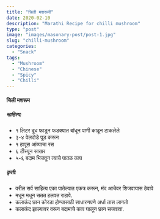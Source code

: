 ```yaml
---
title: "चिली मशरूमी"
date: 2020-02-10
description: "Marathi Recipe for chilli mushroom"
type: "post"
image: "images/masonary-post/post-1.jpg"
slug: "chilli-mushroom"
categories: 
  - "Snack"
tags:
  - "Mushroom"
  - "Chinese"
  - "Spicy"
  - "Chilli"
---
```


#### चिली मशरूम



##### साहित्य:
- १ लिटर दूध फाडून फडक्यात बांधून पाणी काढून टाकलेले 
- ३-४ वेलदोडे पूड करून 
- १ हापूस आंब्याचा रस 
- ६ टीस्पून साखर 
- ५-६ बदाम भिजवून त्याचे पातळ काप 

##### कृती: 


- वरील सर्व साहित्य एका पातेल्यात एकत्र करून, मंद आचेवर शिजवायास ठेवावे 
- मधून मधून सतत हलवत राहावे.
- कलाकंद छान कोरडा होण्यासाठी साधारणपणे अर्धा तास लागतो 
- कलाकंद झाल्यावर वरून बदामाचे काप घालून छान सजवावा. 
